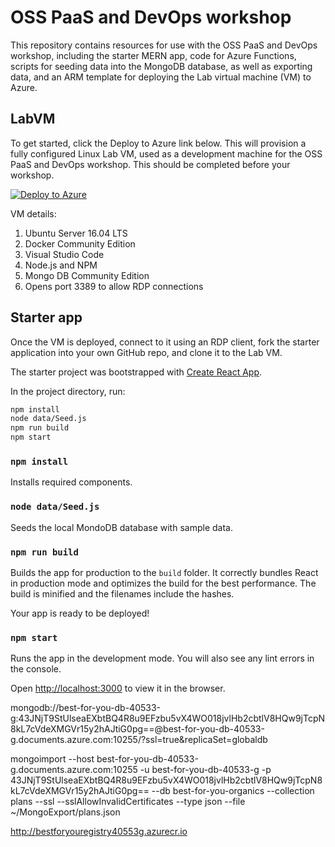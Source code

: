 # OSS PaaS and DevOps workshop

This repository contains resources for use with the OSS PaaS and DevOps workshop, including the starter MERN app, code for Azure Functions, scripts for seeding data into the MongoDB database, as well as exporting data, and an ARM template for deploying the Lab virtual machine (VM) to Azure.

## LabVM

To get started, click the Deploy to Azure link below. This will provision a fully configured Linux Lab VM, used as a development machine for the OSS PaaS and DevOps workshop. This should be completed before your workshop.

[![Deploy to Azure](http://azuredeploy.net/deploybutton.png)](https://portal.azure.com/#create/Microsoft.Template/uri/https%3A%2F%2Fraw.githubusercontent.com%2Fzoinertejada%2Fmcw-oss-paas-devops%2Fmaster%2FLabVM%2Fazure-deploy.json)

VM details:

1. Ubuntu Server 16.04 LTS
2. Docker Community Edition
3. Visual Studio Code
4. Node.js and NPM
5. Mongo DB Community Edition
6. Opens port 3389 to allow RDP connections

## Starter app

Once the VM is deployed, connect to it using an RDP client, fork the starter application into your own GitHub repo, and clone it to the Lab VM.

The starter project was bootstrapped with [Create React App](https://github.com/facebookincubator/create-react-app).

In the project directory, run:

```sh
npm install
node data/Seed.js
npm run build
npm start
```

### `npm install`

Installs required components.

### `node data/Seed.js`

Seeds the local MondoDB database with sample data.

### `npm run build`

Builds the app for production to the `build` folder. It correctly bundles React in production mode and optimizes the build for the best performance. The build is minified and the filenames include the hashes.

Your app is ready to be deployed!

### `npm start`

Runs the app in the development mode. You will also see any lint errors in the console.

Open [http://localhost:3000](http://localhost:3000) to view it in the browser.

mongodb://best-for-you-db-40533-g:43JNjT9StUlseaEXbtBQ4R8u9EFzbu5vX4WO018jvlHb2cbtlV8HQw9jTcpN8kL7cVdeXMGVr15y2hAJtiG0pg==@best-for-you-db-40533-g.documents.azure.com:10255/?ssl=true&replicaSet=globaldb

mongoimport --host best-for-you-db-40533-g.documents.azure.com:10255 -u best-for-you-db-40533-g -p 43JNjT9StUlseaEXbtBQ4R8u9EFzbu5vX4WO018jvlHb2cbtlV8HQw9jTcpN8kL7cVdeXMGVr15y2hAJtiG0pg== --db
best-for-you-organics --collection plans --ssl --sslAllowInvalidCertificates --type
json --file ~/MongoExport/plans.json


http://bestforyouregistry40553g.azurecr.io
